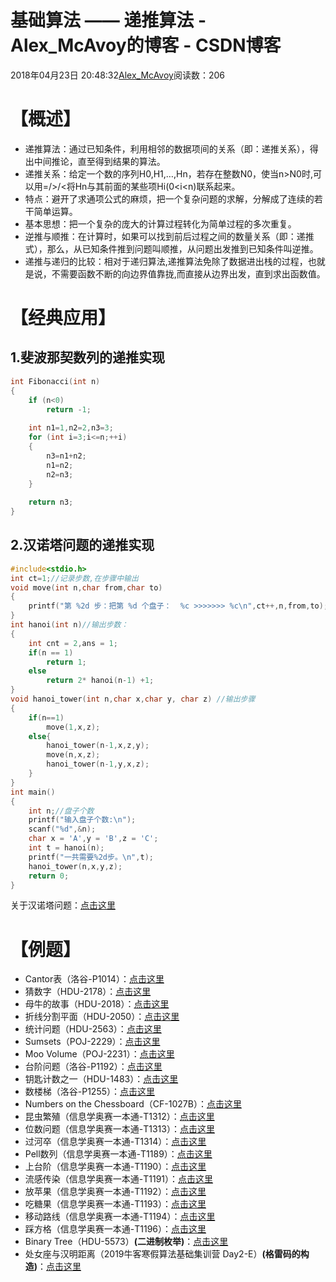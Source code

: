 # 基础算法 —— 递推算法 - Alex_McAvoy的博客 - CSDN博客





2018年04月23日 20:48:32[Alex_McAvoy](https://me.csdn.net/u011815404)阅读数：206








# 【概述】
- 递推算法：通过已知条件，利用相邻的数据项间的关系（即：递推关系），得出中间推论，直至得到结果的算法。
- 递推关系：给定一个数的序列H0,H1,…,Hn，若存在整数N0，使当n>N0时,可以用=/>/<将Hn与其前面的某些项Hi(0<i<n)联系起来。
- 特点：避开了求通项公式的麻烦，把一个复杂问题的求解，分解成了连续的若干简单运算。
- 基本思想：把一个复杂的庞大的计算过程转化为简单过程的多次重复。
- 逆推与顺推：在计算时，如果可以找到前后过程之间的数量关系（即：递推式），那么，从已知条件推到问题叫顺推，从问题出发推到已知条件叫逆推。
- 递推与递归的比较：相对于递归算法,递推算法免除了数据进出栈的过程，也就是说，不需要函数不断的向边界值靠拢,而直接从边界出发，直到求出函数值。

# 【经典应用】

## 1.斐波那契数列的递推实现

```cpp
int Fibonacci(int n)  
{  
    if (n<0)  
        return -1;  
    
    int n1=1,n2=2,n3=3;
    for (int i=3;i<=n;++i)  
    {  
        n3=n1+n2;  
        n1=n2;  
        n2=n3;  
    }  
    
    return n3;  
}
```

## 2.汉诺塔问题的递推实现

```cpp
#include<stdio.h>
int ct=1;//记录步数,在步骤中输出
void move(int n,char from,char to)
{
    printf("第 %2d 步：把第 %d 个盘子：  %c >>>>>>> %c\n",ct++,n,from,to);
}
int hanoi(int n)//输出步数：
{
    int cnt = 2,ans = 1;
    if(n == 1)
        return 1;
    else
        return 2* hanoi(n-1) +1;
}
void hanoi_tower(int n,char x,char y, char z) //输出步骤
{
    if(n==1)
        move(1,x,z);
    else{
        hanoi_tower(n-1,x,z,y);
        move(n,x,z);
        hanoi_tower(n-1,y,x,z);
    }
}
int main()
{
    int n;//盘子个数
    printf("输入盘子个数:\n");
    scanf("%d",&n);
    char x = 'A',y = 'B',z = 'C';
    int t = hanoi(n);
    printf("一共需要%2d步。\n",t);
    hanoi_tower(n,x,y,z);
    return 0;
}
```

关于汉诺塔问题：[点击这里](https://blog.csdn.net/u011815404/article/details/80057146)

# 【例题】
- Cantor表（洛谷-P1014）：[点击这里](https://blog.csdn.net/u011815404/article/details/79430230)
- 猜数字（HDU-2178）：[点击这里](https://blog.csdn.net/u011815404/article/details/79574501)
- 母牛的故事（HDU-2018）：[点击这里](https://blog.csdn.net/u011815404/article/details/79747963)
- 折线分割平面（HDU-2050）：[点击这里](https://blog.csdn.net/u011815404/article/details/79747964)
- 统计问题（HDU-2563）：[点击这里](https://blog.csdn.net/u011815404/article/details/79747957)
- Sumsets（POJ-2229）：[点击这里](https://blog.csdn.net/u011815404/article/details/81264638)
- Moo Volume（POJ-2231）：[点击这里](https://blog.csdn.net/u011815404/article/details/81267600)
- 台阶问题（洛谷-P1192）：[点击这里](https://blog.csdn.net/u011815404/article/details/81808365)
- 钥匙计数之一（HDU-1483）：[点击这里](https://blog.csdn.net/u011815404/article/details/82935237)
- 数楼梯（洛谷-P1255）：[点击这里](https://blog.csdn.net/u011815404/article/details/79921483)
- Numbers on the Chessboard（CF-1027B）：[点击这里](https://blog.csdn.net/u011815404/article/details/82013897)
- 昆虫繁殖（信息学奥赛一本通-T1312）：[点击这里](https://blog.csdn.net/u011815404/article/details/80085037)
- 位数问题（信息学奥赛一本通-T1313）：[点击这里](https://blog.csdn.net/u011815404/article/details/80085036)
- 过河卒（信息学奥赛一本通-T1314）：[点击这里](https://blog.csdn.net/u011815404/article/details/80085034)
- Pell数列（信息学奥赛一本通-T1189）：[点击这里](https://blog.csdn.net/u011815404/article/details/80085032)
- 上台阶（信息学奥赛一本通-T1190）：[点击这里](https://blog.csdn.net/u011815404/article/details/80188369)
- 流感传染（信息学奥赛一本通-T1191）：[点击这里](https://blog.csdn.net/u011815404/article/details/80188367)
- 放苹果（信息学奥赛一本通-T1192）：[点击这里](https://blog.csdn.net/u011815404/article/details/80188368)
- 吃糖果（信息学奥赛一本通-T1193）：[点击这里](https://blog.csdn.net/u011815404/article/details/80196551)
- 移动路线（信息学奥赛一本通-T1194）：[点击这里](https://blog.csdn.net/u011815404/article/details/80196552)
- 踩方格（信息学奥赛一本通-T1196）：[点击这里](https://blog.csdn.net/u011815404/article/details/80196555)
- Binary Tree（HDU-5573）**(二进制枚举)**：[点击这里](https://blog.csdn.net/u011815404/article/details/86529422)
- 处女座与汉明距离（2019牛客寒假算法基础集训营 Day2-E）**(格雷码的构造)**：[点击这里](https://blog.csdn.net/u011815404/article/details/86655578)




